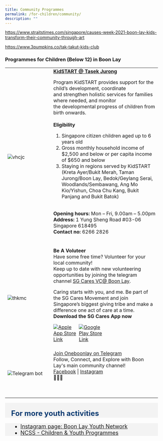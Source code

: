```yaml
---
title: Community Programmes
permalink: /for-children/community/
description: ""
---
```

https://www.straitstimes.com/singapore/causes-week-2021-boon-lay-kids-transform-their-community-through-art

https://www.3pumpkins.co/tak-takut-kids-club

### Programmes for Children (Below 12) in Boon Lay

<table style="width:100%">
  <tbody><tr>
		
</tr><tr>
    <td style="width:30%">
      <img src="https://tasekjurong.org/wp-content/uploads/2021/09/KidStart-Programme-Illustrations_Family-768x349.png" alt="vhcjc">
    </td>	
    <td style="width:70%">
			<b>	<a href="https://tasekjurong.org/tasekkidstart/" target="_blank">KidSTART @ Tasek Jurong</a> </b>
   <br>
			
Program KidSTART provides support for the child’s development, coordinate and&nbsp;strengthen holistic services for families where needed, and monitor the&nbsp;developmental progress of children from birth onwards.<br><br>
<b>Eligibility</b>
1. Singapore citizen children aged up to 6 years old
2. Gross monthly household income of $2,500 and below or per capita income of $650 and below
3. Staying in regions served by KidSTART (Kreta Ayer/Bukit Merah, Taman Jurong/Boon Lay, Bedok/Geylang Serai, Woodlands/Sembawang, Ang Mo Kio/Yishun, Choa Chu Kang, Bukit Panjang and Bukit Batok)

<br>
			<b> Opening hours:</b> Mon – Fri, 9.00am – 5.00pm<br>
			<b> Address:</b> 1 Yung Sheng Road #03-06 Singapore 618495<br>
			<b> Contact no: </b> 6266 2826 <br>
	<br><p></p></td>
</tr>
		
<tr>
    <td style="width:30%">
      <img src="https://www.youthcorps.gov.sg/-/media/project/ycs/volunteer/c79c6e9f21311249d318267eebde502b/youth-smliing-with-senior-19-for-80-yolden-physio-720-405-d-(1).jpeg?sc_lang=en&amp;h=405&amp;w=720&amp;la=en&amp;hash=E398DAD82DE2C8977027E4E6C2FEA808" alt="thkmc">
    </td>	
    <td style="width:70%">
      			<b>	Be A Voluteer</b>
   <br>
Have some free time? Volunteer for your local community! <br> Keep up to date with new volunteering opportunities by joining the telegram channel  <a href="https://t.me/vcboonlay" target="_blank">SG Cares VC@ Boon Lay</a>. <p>
			Caring starts with you, and me. Be part of the SG Cares Movement and join Singapore’s biggest giving tribe and make a difference one act of care at a time. <br><b> Download the SG Cares App now</b>
    <br>
</p><div style="width:50%;display:flex;flex-wrap:wrap;">
         <div style="flex:50%"><a href="https://apps.apple.com/sg/app/sg-cares/id1315897116" target="_blanket"><img alt="Apple App Store Link" src="https://d33wubrfki0l68.cloudfront.net/769d2c164a70c4400654f300f4f36f94ce152f0c/c170e/images/community/appstoreicon/apple-store.png"></a>
          </div>
          <div style="flex:50%;"><a href="https://play.google.com/store/apps/details?id=org.nvpc.sgcares&amp;hl=en_SG&amp;gl=US" target="_blanket"><img alt="Google Play Store Link" src="https://d33wubrfki0l68.cloudfront.net/d4fb6ada6a348985c0e527742be609958e91db35/f4002/images/community/appstoreicon/google-play.png"></a>
          </div>
      </div>  
    <br></td>
  </tr>
	<tr>
		<td style="width:30%">
      <img src="https://scontent-xsp1-2.xx.fbcdn.net/v/t1.6435-9/155047777_10159039075818560_1813083149321125721_n.jpg?_nc_cat=104&amp;ccb=1-7&amp;_nc_sid=8bfeb9&amp;_nc_ohc=T62IpYX-QUMAX_YFLOT&amp;_nc_ht=scontent-xsp1-2.xx&amp;oh=00_AfDl9mruhy1myzCQ1Jr1bVZR37B6N0i5qV0ZgASQmH4Bog&amp;oe=64CA0FD0" alt="Telegram bot">
    </td>	
    <td style="width:70%">
      	<a href="https://t.me/oneboonlay" target="_blank">Join  Oneboonlay on Telegram</a>
   <br>
	Follow, Connect, and Explore with Boon Lay's main community channel!<br> 
	<a href="https://www.facebook.com/OneBoonLay/" target="_blank">Facebook</a> | 	<a href="https://www.instagram.com/oneboonlay/?hl=en" target="_blank">Instagram</a><br>🌟🏢📲<p></p>
    <br><p></p></td>
  </tr></tbody></table><p></p><p></p>
	
	


<div style="font-size:24px; font-weight: 700; color: #063970; background-color: #f3f3f3; padding: 20px 0px 0px 20px;" class="row"> For more youth activities</div>
<div style="font-size:18px ;background-color: #f3f3f3; padding: 0px 25px 0px 20px;" class="row">
	<ul>
		<li><a href="https://www.instagram.com/boonlayyouths/?hl=en">Instagram page: Boon Lay Youth Network</a></li>
		<li><a href="https://www.ncss.gov.sg/social-services/children-and-youths">NCSS - Children &amp; Youth Programmes</a></li>
	</ul>
</div>